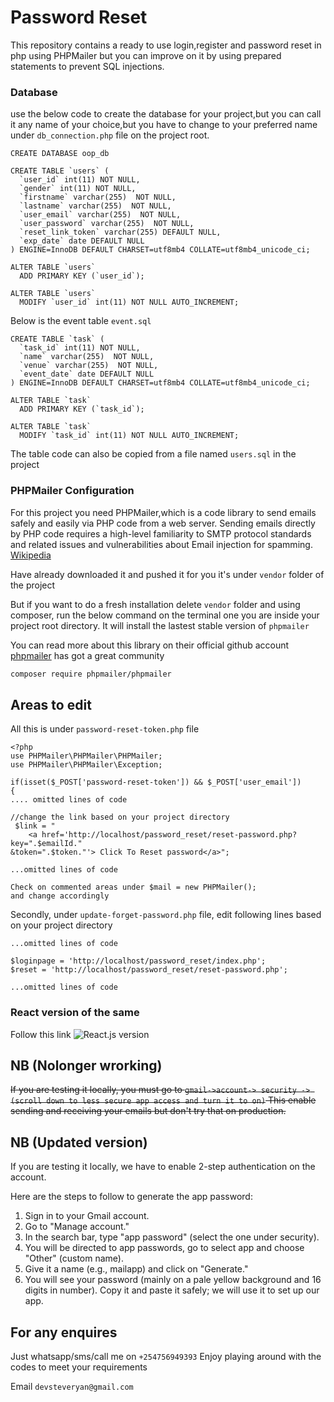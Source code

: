 # Password Reset

This repository contains a ready to use login,register and password reset in php using PHPMailer but you can improve on it by using prepared statements to prevent SQL injections.

### Database

use the below code to create the database for your project,but you can call it any name of your choice,but you have to change to your preferred name under `db_connection.php` file on the project root.

`CREATE DATABASE oop_db`

```
CREATE TABLE `users` (
  `user_id` int(11) NOT NULL,
  `gender` int(11) NOT NULL,
  `firstname` varchar(255)  NOT NULL,
  `lastname` varchar(255)  NOT NULL,
  `user_email` varchar(255)  NOT NULL,
  `user_password` varchar(255)  NOT NULL,
  `reset_link_token` varchar(255) DEFAULT NULL,
  `exp_date` date DEFAULT NULL
) ENGINE=InnoDB DEFAULT CHARSET=utf8mb4 COLLATE=utf8mb4_unicode_ci;

ALTER TABLE `users`
  ADD PRIMARY KEY (`user_id`);

ALTER TABLE `users`
  MODIFY `user_id` int(11) NOT NULL AUTO_INCREMENT;
```

Below is the event table `event.sql`

```
CREATE TABLE `task` (
  `task_id` int(11) NOT NULL,
  `name` varchar(255)  NOT NULL,
  `venue` varchar(255)  NOT NULL,
  `event_date` date DEFAULT NULL
) ENGINE=InnoDB DEFAULT CHARSET=utf8mb4 COLLATE=utf8mb4_unicode_ci;

ALTER TABLE `task`
  ADD PRIMARY KEY (`task_id`);

ALTER TABLE `task`
  MODIFY `task_id` int(11) NOT NULL AUTO_INCREMENT;
```

The table code can also be copied from a file named `users.sql` in the project

### PHPMailer Configuration

For this project you need PHPMailer,which is a code library to send emails safely and easily via PHP code from a web server. Sending emails directly by PHP code requires a high-level familiarity to SMTP protocol standards and related issues and vulnerabilities about Email injection for spamming. [Wikipedia](https://en.wikipedia.org/wiki/PHPMailer)

Have already downloaded it and pushed it for you it's under `vendor` folder of the project

But if you want to do a fresh installation delete `vendor` folder and using composer, run the below command on the terminal one you are inside your project root directory.
It will install the lastest stable version of `phpmailer`

You can read more about this library on their official github account [phpmailer](https://github.com/PHPMailer/PHPMailer) has got a great community

```bash
composer require phpmailer/phpmailer
```

## Areas to edit

All this is under `password-reset-token.php` file

```
<?php
use PHPMailer\PHPMailer\PHPMailer;
use PHPMailer\PHPMailer\Exception;

if(isset($_POST['password-reset-token']) && $_POST['user_email'])
{
.... omitted lines of code

//change the link based on your project directory
 $link = "
    <a href='http://localhost/password_reset/reset-password.php?key=".$emailId."
&token=".$token."'> Click To Reset password</a>";

...omitted lines of code

Check on commented areas under $mail = new PHPMailer();
and change accordingly

```

Secondly, under `update-forget-password.php` file, edit following lines based on your project directory

```
...omitted lines of code

$loginpage = 'http://localhost/password_reset/index.php';
$reset = 'http://localhost/password_reset/reset-password.php';

...omitted lines of code
```

### React version of the same

Follow this link ![React.js version](https://github.com/steve-ryan/Event-Manager)

## NB (Nolonger wrorking)

~~If you are testing it locally, you must go to `gmail->account-> security -> (scroll down to less secure app access and turn it to on)` This enable sending and receiving your emails but don't try that on production.~~

## NB (Updated version)

If you are testing it locally, we have to enable 2-step authentication on the account.

Here are the steps to follow to generate the app password:

1. Sign in to your Gmail account.
2. Go to "Manage account."
3. In the search bar, type "app password" (select the one under security).
4. You will be directed to app passwords, go to select app and choose "Other" (custom name).
5. Give it a name (e.g., mailapp) and click on "Generate."
6. You will see your password (mainly on a pale yellow background and 16 digits in number). Copy it and paste it safely; we will use it to set up our app.

## For any enquires

Just whatsapp/sms/call me on `+254756949393`
Enjoy playing around with the codes to meet your requirements

Email `devsteveryan@gmail.com`
